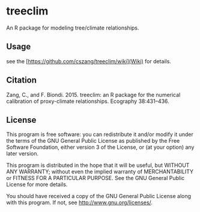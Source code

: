 # treeclim

An R package for modeling tree/climate relationships.

## Usage

see the [https://github.com/cszang/treeclim/wiki](Wiki) for details.

## Citation

Zang, C., and F. Biondi. 2015. treeclim: an R package for the numerical calibration of proxy-climate relationships. Ecography 38:431–436.

## License

This program is free software: you can redistribute it and/or
modify it under the terms of the GNU General Public License as
published by the Free Software Foundation, either version 3 of the
License, or (at your option) any later version.

This program is distributed in the hope that it will be useful, but
WITHOUT ANY WARRANTY; without even the implied warranty of
MERCHANTABILITY or FITNESS FOR A PARTICULAR PURPOSE.  See the GNU
General Public License for more details.

You should have received a copy of the GNU General Public License
along with this program.  If not, see <http://www.gnu.org/licenses/>.
